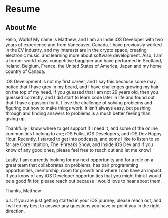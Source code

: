 # Resume

## About Me

Hello, World! My name is Matthew, and I am an Indie iOS Developer with two years of experience and from Vancouver, Canada. I have previously worked in the EV industry, and my interests are in the crypto space, creating electronic music, and learning more about software development. Also, I am a former world-class competitive bagpiper and have performed in Scotland, Ireland, Belgium, France, the United States of America, Japan and my home country of Canada.

iOS Development is not my first career, and I say this because some may notice that I have grey in my beard, and I have challenges growing my hair on the top of my head. If you guessed that I am not 29 years old, then you guessed correctly, and I did start to learn code later in life and found out that I have a passion for it. I love the challenge of solving problems and figuring out how to make things work. It isn't always easy, but pushing through and finding answers to problems is a much better feeling than giving up.

Thankfully I know where to get support if I need it, and some of the online communities I belong to are; iOS Folks, iOS Developers, and iOS Dev Happy Hour. Recently, I started to get into podcasts, and some I like to listen to so far are Core Intuition, The iPhreaks Show, and Inside iOS Dev and if you know of any good ones, please feel free to reach out and let me know! 

Lastly, I am currently looking for my next opportunity and for a role on a great team that collaborates on problems, has pair programming opportunities, mentorship, room for growth and where I can have an impact. If you know of any iOS Developer opportunities that you might think I would be a good fit for, please reach out because I would love to hear about them. 

Thanks,
Matthew

p.s. If you are just getting started in your iOS journey, please reach out, and I will do my best to answer any questions you have or point you in the right direction. 